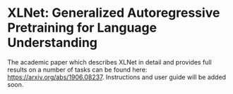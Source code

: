 # XLNet: Generalized Autoregressive Pretraining for Language Understanding

The academic paper which describes XLNet in detail and provides full results on
a number of tasks can be found here: https://arxiv.org/abs/1906.08237.
Instructions and user guide will be added soon.
